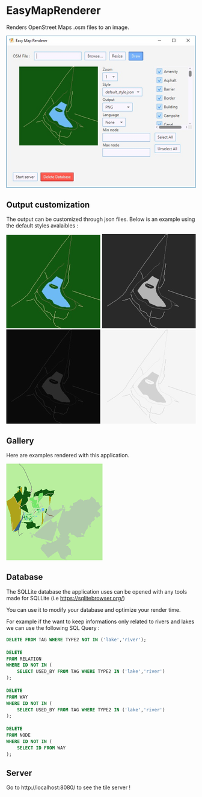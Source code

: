 # EasyMapRenderer

Renders OpenStreet Maps .osm files to an image.

![Preview](https://raw.githubusercontent.com/guillaumeguerin/EasyMapRenderer/master/preview.jpg "Preview")

## Output customization

The output can be customized through json files. Below is an example using the default styles avalaibles :

![default style](https://raw.githubusercontent.com/guillaumeguerin/EasyMapRenderer/master/style1.jpg "Style 1")
![black and white style](https://raw.githubusercontent.com/guillaumeguerin/EasyMapRenderer/master/style2.jpg "Style 2")
![dark style](https://raw.githubusercontent.com/guillaumeguerin/EasyMapRenderer/master/style3.jpg "Style 3")
![light style](https://raw.githubusercontent.com/guillaumeguerin/EasyMapRenderer/master/style4.jpg "Style 4")


## Gallery

Here are examples rendered with this application.

![Farm](https://raw.githubusercontent.com/guillaumeguerin/EasyMapRenderer/master/output1.PNG "Farm")


## Database

The SQLLite database the application uses can be opened with any tools made for SQLLite (i.e https://sqlitebrowser.org/)

You can use it to modify your database and optimize your render time.

For example if the want to keep informations only related to rivers and lakes we can use the following SQL Query :

```SQL
DELETE FROM TAG WHERE TYPE2 NOT IN ('lake','river');

DELETE
FROM RELATION
WHERE ID NOT IN (
	SELECT USED_BY FROM TAG WHERE TYPE2 IN ('lake','river')
);

DELETE
FROM WAY
WHERE ID NOT IN (
	SELECT USED_BY FROM TAG WHERE TYPE2 IN ('lake','river')
);

DELETE
FROM NODE
WHERE ID NOT IN (
	SELECT ID FROM WAY
);
```


## Server

Go to http://localhost:8080/ to see the tile server ! 
